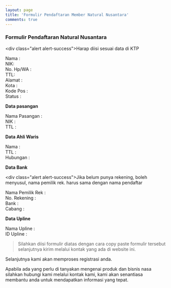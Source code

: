 ```yaml
---
layout: page
title: 'Formulir Pendaftaran Member Natural Nusantara'
comments: true
---
```


### Formulir Pendaftaran Natural Nusantara

<div class="alert alert-success">Harap diisi sesuai data di KTP</div>

Nama :<br>
NIK: <br>
No. Hp/WA : <br>
TTL:<br>
Alamat : <br>
Kota : <br>
Kode Pos :<br>
Status :<br>

**Data pasangan**

Nama Pasangan : <br>
NIK : <br>
TTL :<br>

**Data Ahli Waris**

Nama : <br>
TTL : <br>
Hubungan :<br>

**Data Bank**

<div class="alert alert-success">Jika belum punya rekening, boleh menyusul, nama pemilik rek. harus sama dengan nama pendaftar</div>

Nama Pemilik Rek : <br>
No. Rekening :<br>
Bank :<br>
Cabang :<br>

**Data Upline**

Nama Upline :<br>
ID Upline :<br>

> Silahkan diisi formulir diatas dengan cara copy paste formulir tersebut selanjutnya kirim melalui kontak yang ada di website ini.

Selanjutnya kami akan memproses registrasi anda.

Apabila ada yang perlu di tanyakan mengenai produk dan bisnis nasa silahkan hubungi kami melalui kontak kami, kami akan senantiasa membantu anda untuk mendapatkan informasi yang tepat.
